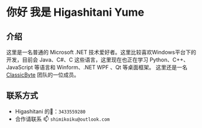# 你好 我是 Higashitani Yume

## 介绍

这里是一名普通的 Microsoft .NET 技术爱好者。这里比较喜欢Windows平台下的开发，目前会 Java、C#、C 这些语言，这里现在也正在学习 Python、C++、JavaScript 等语言和 Winform、.NET WPF 、Qt 等桌面框架。
这里还是一名 [ClassicByte](https://github.com/ClassicByteInc/) 团队的一位成员。

## 联系方式
- Higashitani 的🐧：```3433559280```
- 合作请联系 📫 ```shimikoiku@outlook.com```
<!---
higashitaniyume/higashitaniyume is a ✨ special ✨ repository because its `README.md` (this file) appears on your GitHub profile.
You can click the Preview link to take a look at your changes.
--->
